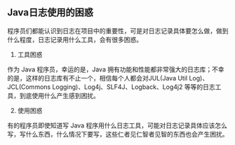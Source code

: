 ## Java日志使用的困惑

程序员们都能认识到日志在项目中的重要性，可是对日志记录具体要怎么做，做到什么程度，日志记录用什么工具，会有很多困惑。

1. 工具困惑

作为 Java 程序员，幸运的是，Java 拥有功能和性能都非常强大的日志库；不幸的是，这样的日志库有不止一个，相信每个人都会对JUL(Java Util Log)、JCL(Commons Logging)、Log4j、SLF4J、Logback、Log4j2 等等的日志工具，到底使用什么产生感到困扰。


2. 使用困惑

有的程序员即使知道写 Java 程序用什么日志工具，可能对日志记录具体应该怎么写，写什么东西，什么情况下要写，这些仁者见仁智者见智的东西也会产生困扰。
